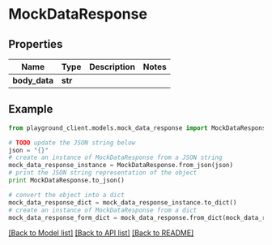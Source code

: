 # MockDataResponse


## Properties
Name | Type | Description | Notes
------------ | ------------- | ------------- | -------------
**body_data** | **str** |  | 

## Example

```python
from playground_client.models.mock_data_response import MockDataResponse

# TODO update the JSON string below
json = "{}"
# create an instance of MockDataResponse from a JSON string
mock_data_response_instance = MockDataResponse.from_json(json)
# print the JSON string representation of the object
print MockDataResponse.to_json()

# convert the object into a dict
mock_data_response_dict = mock_data_response_instance.to_dict()
# create an instance of MockDataResponse from a dict
mock_data_response_form_dict = mock_data_response.from_dict(mock_data_response_dict)
```
[[Back to Model list]](../README.md#documentation-for-models) [[Back to API list]](../README.md#documentation-for-api-endpoints) [[Back to README]](../README.md)


